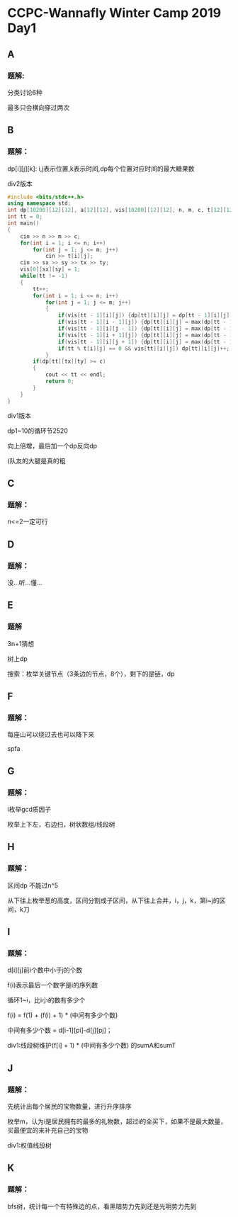 # CCPC-Wannafly Winter Camp 2019 Day1
## A

### 题解:

分类讨论6种

最多只会横向穿过两次

## B

### 题解：

dp\[i]\[j]\[k]: i,j表示位置,k表示时间,dp每个位置对应时间的最大糖果数

div2版本

```c++
#include <bits/stdc++.h>
using namespace std;
int dp[10200][12][12], a[12][12], vis[10200][12][12], n, m, c, t[12][12], sx, sy, tx, ty; 
int tt = 0; 
int main()
{
	cin >> n >> m >> c;
	for(int i = 1; i <= n; i++)
		for(int j = 1; j <= m; j++)
			cin >> t[i][j];
	cin >> sx >> sy >> tx >> ty;
	vis[0][sx][sy] = 1;
	while(tt != -1) 
	{
		tt++;
		for(int i = 1; i <= n; i++)
			for(int j = 1; j <= m; j++)
			{
				if(vis[tt - 1][i][j]) {dp[tt][i][j] = dp[tt - 1][i][j]; vis[tt][i][j] = 1;} 
				if(vis[tt - 1][i - 1][j]) {dp[tt][i][j] = max(dp[tt - 1][i - 1][j], dp[tt][i][j]); vis[tt][i][j] = 1;} 
				if(vis[tt - 1][i][j - 1]) {dp[tt][i][j] = max(dp[tt - 1][i][j - 1], dp[tt][i][j]); vis[tt][i][j] = 1;} 
				if(vis[tt - 1][i + 1][j]) {dp[tt][i][j] = max(dp[tt - 1][i + 1][j], dp[tt][i][j]); vis[tt][i][j] = 1;}
				if(vis[tt - 1][i][j + 1]) {dp[tt][i][j] = max(dp[tt - 1][i][j + 1], dp[tt][i][j]); vis[tt][i][j] = 1;} 
				if(tt % t[i][j] == 0 && vis[tt][i][j]) dp[tt][i][j]++;
			}
		if(dp[tt][tx][ty] >= c)
		{
			cout << tt << endl;
			return 0; 
		} 
	} 
}
```
div1版本

dp1~10的循环节2520

向上倍增，最后加一个dp反向dp

(队友的大腿是真的粗

## C

### 题解：

n<=2一定可行

## D

### 题解：

没...听...懂...

## E

### 题解

3n+1猜想

树上dp

搜索：枚举关键节点（3条边的节点，8个），剩下的是链，dp

## F

### 题解：

每座山可以绕过去也可以降下来

spfa

## G

### 题解：

i枚举gcd质因子

枚举上下左，右边扫，树状数组/线段树

## H

### 题解：

区间dp 不能过n^5

从下往上枚举葱的高度，区间分割成子区间，从下往上合并，i，j，k，第i~j的区间，k刀

## I

### 题解：

d[i][j]前i个数中小于j的个数

f(i)表示最后一个数字是i的序列数

循环1~i，比i小的数有多少个

f(i) = f(1) + (f(i) + 1) * (中间有多少个数)

中间有多少个数 = d\[i-1]\[pi]-d\[j]\[pj]；

div1:线段树维护(f\[i] + 1) * (中间有多少个数) 的sumA和sumT

## J

### 题解：

先统计出每个居民的宝物数量，进行升序排序

枚举m，认为i是居民拥有的最多的礼物数，超过i的全买下，如果不是最大数量，买最便宜的来补充自己的宝物

div1:权值线段树

## K

### 题解：

bfs树，统计每一个有特殊边的点，看黑暗势力先到还是光明势力先到


